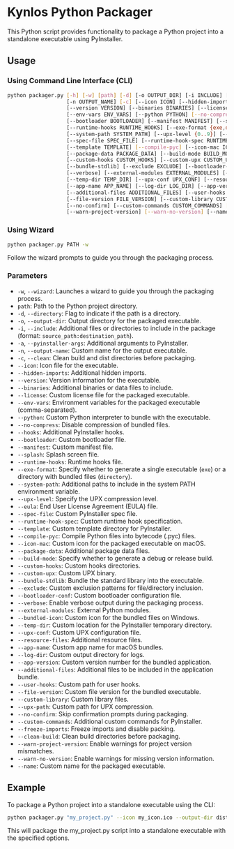# Kynlos Python Packager

This Python script provides functionality to package a Python project into a standalone executable using PyInstaller.

## Usage

### Using Command Line Interface (CLI)

```bash
python packager.py [-h] [-w] [path] [-d] [-o OUTPUT_DIR] [-i INCLUDE] [-a PYINSTALLER_ARGS]
                   [-n OUTPUT_NAME] [-c] [--icon ICON] [--hidden-imports HIDDEN_IMPORTS]
                   [--version VERSION] [--binaries BINARIES] [--license LICENSE]
                   [--env-vars ENV_VARS] [--python PYTHON] [--no-compress] [--hooks HOOKS]
                   [--bootloader BOOTLOADER] [--manifest MANIFEST] [--splash SPLASH]
                   [--runtime-hooks RUNTIME_HOOKS] [--exe-format {exe,directory}]
                   [--system-path SYSTEM_PATH] [--upx-level {0..9}] [--eula EULA]
                   [--spec-file SPEC_FILE] [--runtime-hook-spec RUNTIME_HOOK_SPEC]
                   [--template TEMPLATE] [--compile-pyc] [--icon-mac ICON_MAC]
                   [--package-data PACKAGE_DATA] [--build-mode BUILD_MODE]
                   [--custom-hooks CUSTOM_HOOKS] [--custom-upx CUSTOM_UPX]
                   [--bundle-stdlib] [--exclude EXCLUDE] [--bootloader-conf BOOTLOADER_CONF]
                   [--verbose] [--external-modules EXTERNAL_MODULES] [--bundled-icon BUNDLED_ICON]
                   [--temp-dir TEMP_DIR] [--upx-conf UPX_CONF] [--resource-files RESOURCE_FILES]
                   [--app-name APP_NAME] [--log-dir LOG_DIR] [--app-version APP_VERSION]
                   [--additional-files ADDITIONAL_FILES] [--user-hooks USER_HOOKS]
                   [--file-version FILE_VERSION] [--custom-library CUSTOM_LIBRARY] [--upx-path UPX_PATH]
                   [--no-confirm] [--custom-commands CUSTOM_COMMANDS] [--freeze-imports] [--clean-build]
                   [--warn-project-version] [--warn-no-version] [--name NAME]
```

### Using Wizard
```bash
python packager.py PATH -w
```

Follow the wizard prompts to guide you through the packaging process.

### Parameters

- `-w`, `--wizard`: Launches a wizard to guide you through the packaging process.
- `path`: Path to the Python project directory.
- `-d`, `--directory`: Flag to indicate if the path is a directory.
- `-o`, `--output-dir`: Output directory for the packaged executable.
- `-i`, `--include`: Additional files or directories to include in the package (format: `source_path:destination_path`).
- `-a`, `--pyinstaller-args`: Additional arguments to PyInstaller.
- `-n`, `--output-name`: Custom name for the output executable.
- `-c`, `--clean`: Clean build and dist directories before packaging.
- `--icon`: Icon file for the executable.
- `--hidden-imports`: Additional hidden imports.
- `--version`: Version information for the executable.
- `--binaries`: Additional binaries or data files to include.
- `--license`: Custom license file for the packaged executable.
- `--env-vars`: Environment variables for the packaged executable (comma-separated).
- `--python`: Custom Python interpreter to bundle with the executable.
- `--no-compress`: Disable compression of bundled files.
- `--hooks`: Additional PyInstaller hooks.
- `--bootloader`: Custom bootloader file.
- `--manifest`: Custom manifest file.
- `--splash`: Splash screen file.
- `--runtime-hooks`: Runtime hooks file.
- `--exe-format`: Specify whether to generate a single executable (`exe`) or a directory with bundled files (`directory`).
- `--system-path`: Additional paths to include in the system PATH environment variable.
- `--upx-level`: Specify the UPX compression level.
- `--eula`: End User License Agreement (EULA) file.
- `--spec-file`: Custom PyInstaller spec file.
- `--runtime-hook-spec`: Custom runtime hook specification.
- `--template`: Custom template directory for PyInstaller.
- `--compile-pyc`: Compile Python files into bytecode (.pyc) files.
- `--icon-mac`: Custom icon for the packaged executable on macOS.
- `--package-data`: Additional package data files.
- `--build-mode`: Specify whether to generate a debug or release build.
- `--custom-hooks`: Custom hooks directories.
- `--custom-upx`: Custom UPX binary.
- `--bundle-stdlib`: Bundle the standard library into the executable.
- `--exclude`: Custom exclusion patterns for file/directory inclusion.
- `--bootloader-conf`: Custom bootloader configuration file.
- `--verbose`: Enable verbose output during the packaging process.
- `--external-modules`: External Python modules.
- `--bundled-icon`: Custom icon for the bundled files on Windows.
- `--temp-dir`: Custom location for the PyInstaller temporary directory.
- `--upx-conf`: Custom UPX configuration file.
- `--resource-files`: Additional resource files.
- `--app-name`: Custom app name for macOS bundles.
- `--log-dir`: Custom output directory for logs.
- `--app-version`: Custom version number for the bundled application.
- `--additional-files`: Additional files to be included in the application bundle.
- `--user-hooks`: Custom path for user hooks.
- `--file-version`: Custom file version for the bundled executable.
- `--custom-library`: Custom library files.
- `--upx-path`: Custom path for UPX compression.
- `--no-confirm`: Skip confirmation prompts during packaging.
- `--custom-commands`: Additional custom commands for PyInstaller.
- `--freeze-imports`: Freeze imports and disable packing.
- `--clean-build`: Clean build directories before packaging.
- `--warn-project-version`: Enable warnings for project version mismatches.
- `--warn-no-version`: Enable warnings for missing version information.
- `--name`: Custom name for the packaged executable.


## Example

To package a Python project into a standalone executable using the CLI:

```bash
python packager.py "my_project.py" --icon my_icon.ico --output-dir dist --no-compress --verbose
```

This will package the my_project.py script into a standalone executable with the specified options.
